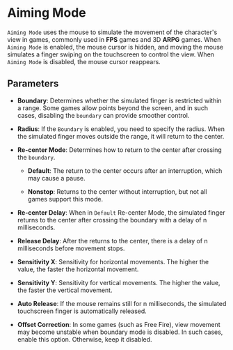 # Aiming Mode

`Aiming Mode` uses the mouse to simulate the movement of the character's view in games, commonly used in **FPS** games and 3D **ARPG** games. When `Aiming Mode` is enabled, the mouse cursor is hidden, and moving the mouse simulates a finger swiping on the touchscreen to control the view. When `Aiming Mode` is disabled, the mouse cursor reappears.

## Parameters

* **Boundary**: Determines whether the simulated finger is restricted within a range. Some games allow points beyond the screen, and in such cases, disabling the `boundary` can provide smoother control.

* **Radius**: If the `Boundary` is enabled, you need to specify the radius. When the simulated finger moves outside the range, it will return to the center.

* **Re-center Mode**: Determines how to return to the center after crossing the `boundary`.

    * **Default**: The return to the center occurs after an interruption, which may cause a pause.

    * **Nonstop**: Returns to the center without interruption, but not all games support this mode.

* **Re-center Delay**: When in `Default` Re-center Mode, the simulated finger returns to the center after crossing the boundary with a delay of n milliseconds.

* **Release Delay**: After the returns to the center, there is a delay of n milliseconds before movement stops.

* **Sensitivity X**: Sensitivity for horizontal movements. The higher the value, the faster the horizontal movement.

* **Sensitivity Y**: Sensitivity for vertical movements. The higher the value, the faster the vertical movement.

* **Auto Release**: If the mouse remains still for n milliseconds, the simulated touchscreen finger is automatically released.

* **Offset Correction**: In some games (such as Free Fire), view movement may become unstable when boundary mode is disabled. In such cases, enable this option. Otherwise, keep it disabled.
